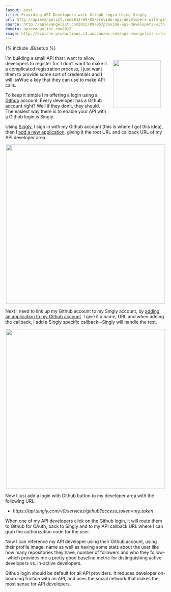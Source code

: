 ```yaml
---
layout: post
title: Providing API Developers with Github Login Using Singly
url: http://apievangelist.com2012/09/05/provide-api-developers-with-github-login-using-singly/
source: http://apievangelist.com2012/09/05/provide-api-developers-with-github-login-using-singly/
domain: apievangelist.com2012
image: http://kinlane-productions.s3.amazonaws.com/api-evangelist-site/blog/singly-plus-github.png
---
```

{% include JB/setup %}
<p><a href="https://singly.com/docs/github" target="_blank"><img style="padding: 15px;" src="https://s3.amazonaws.com/kinlane-productions/singly/singly-plus-github.png" alt="" width="150" align="right" /></a></p>
<p>I&rsquo;m building a small API that I want to allow developers to register for.  I don&rsquo;t want to make it a complicated registration process, I just want them to provide some sort of credentials and I will issWue a key that they can use to make API calls.</p>
<p>To keep it simple I&rsquo;m offering a login using a <a title="Github" href="http://www.github.com">Github</a> account.  Every developer has a Github account right?   Well if they don&rsquo;t, they should.  The easiest way there is to enable your API with a Github login is Singly.</p>
<p>Using <a title="Singly" href="http://www.singly.com">Singly</a>, I sign in with my Github account (this is where I got this idea), then I <a href="https://singly.com/apps/new">add a new application</a>, giving it the root URL and callback URL of my API developer area.</p>
<p><a href="https://singly.com/apps/new" target="_blank"><img style="display: block; margin-left: auto; margin-right: auto;" src="https://s3.amazonaws.com/kinlane-productions/singly/Singly-Application-Github.png" alt="" width="500" /></a></p>
<p>Next I need to link up my Github account to my Singly account, by <a href="https://github.com/settings/applications">adding an application to my Github account</a>.  I give it a name, URL and when adding the callback, I add a Singly specific callback--Singly will handle the rest.</p>
<p><img style="display: block; margin-left: auto; margin-right: auto;" src="https://s3.amazonaws.com/kinlane-productions/singly/Github-App-Settings.png" alt="" width="500" /></p>
<p>Now I just add a login with Github button to my developer area with the following URL:&nbsp;</p>
<ul class="mainlist">
<li><em>https://api.singly.com/v0/services/github?access_token=my_token</em></li>
</ul>
<p>When one of my API developers click on the Github login, it will route them to Github for OAuth, back to Singly and to my API callback URL where I can grab the authorization code for the user.</p>
<script src="https://gist.github.com/3646162.js?file=github-login-using-singly.php"></script>
<p>Now I can reference my API developer using their Github account, using their profile image, name as well as having some stats about the user like how many repositories they have, number of followers and who they follow--which provides me a pretty good baseline metric for distinguishing active developers vs. in-active developers.</p>
<p><a href="https://github.com/kinlane"><img src="https://s3.amazonaws.com/kinlane-productions/kinlane-github.png" alt="" align="right" /></a></p>
<p>Github login should be default for all API providers. It reduces developer on-boarding friction with an API, and uses the social network that makes the most sense for API developers.</p>
